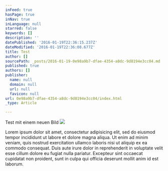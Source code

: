 ```yaml
---
inFeed: true
hasPage: true
inNav: true
inLanguage: null
starred: false
keywords: []
description: ''
datePublished: '2016-01-19T22:36:15.237Z'
dateModified: '2016-01-19T22:36:08.677Z'
title: Test
author: []
sourcePath: _posts/2016-01-19-0e98a9b7-dfae-4354-a8dc-9d8194e3cc04.md
published: true
authors: []
publisher:
  name: null
  domain: null
  url: null
  favicon: null
url: 0e98a9b7-dfae-4354-a8dc-9d8194e3cc04/index.html
_type: Article

---
```

Test mit einem neuen Bild
![](https://s3-us-west-2.amazonaws.com/the-grid-img/p/1602815d56e44b98fe704ed6387393cae8d51a10.jpg)

Lorem ipsum dolor sit amet, consectetur adipisicing elit, sed do eiusmod tempor incididunt ut labore et dolore magna aliqua. Ut enim ad minim veniam, quis nostrud exercitation ullamco laboris nisi ut aliquip ex ea commodo consequat. Duis aute irure dolor in reprehenderit in voluptate velit esse cillum dolore eu fugiat nulla pariatur. Excepteur sint occaecat cupidatat non proident, sunt in culpa qui officia deserunt mollit anim id est laborum.